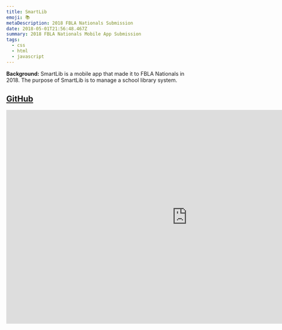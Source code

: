 ```yaml
---
title: SmartLib
emoji: 📚
metaDescription: 2018 FBLA Nationals Submission
date: 2018-05-01T21:56:48.467Z
summary: 2018 FBLA Nationals Mobile App Submission
tags:
  - css
  - html
  - javascript
---
```

**Background:** SmartLib is a mobile app that made it to FBLA Nationals in 2018. The purpose of SmartLib is to manage a school library system.

## [GitHub](https://github.com/shiv213/SmartLib)

<iframe src="https://docs.google.com/presentation/d/e/2PACX-1vQ_QEGchc9fMGo5FfAmmkZlFBdU54yDAaJIfYoRGdavioMRl3iGLzZDTkJIA2ObDII8_-uFbmrAKjKO/embed?start=true&loop=true&delayms=5000" frameborder="0" width="960" height="569" allowfullscreen="true" mozallowfullscreen="true" webkitallowfullscreen="true"></iframe>
